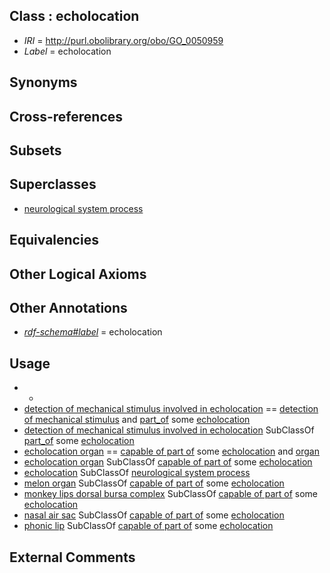 
## Class : echolocation

 * *IRI* = http://purl.obolibrary.org/obo/GO_0050959
 * *Label* = echolocation

## Synonyms


## Cross-references


## Subsets


## Superclasses

 * [neurological system process](../../GO/77/GO_0050877.md)

## Equivalencies


## Other Logical Axioms


## Other Annotations

 * *[rdf-schema#label](../../el/rdf-schema#label.md)* = echolocation

## Usage

 * -
 * [detection of mechanical stimulus involved in echolocation](../../GO/72/GO_0050972.md) == [detection of mechanical stimulus](../../GO/82/GO_0050982.md) and [part_of](../../BFO/50/BFO_0000050.md) some [echolocation](../../GO/59/GO_0050959.md)
 * [detection of mechanical stimulus involved in echolocation](../../GO/72/GO_0050972.md) SubClassOf [part_of](../../BFO/50/BFO_0000050.md) some [echolocation](../../GO/59/GO_0050959.md)
 * [echolocation organ](../../UBERON/53/UBERON_0010053.md) == [capable of part of](../../RO/16/RO_0002216.md) some [echolocation](../../GO/59/GO_0050959.md) and [organ](../../UBERON/62/UBERON_0000062.md)
 * [echolocation organ](../../UBERON/53/UBERON_0010053.md) SubClassOf [capable of part of](../../RO/16/RO_0002216.md) some [echolocation](../../GO/59/GO_0050959.md)
 * [echolocation](../../GO/59/GO_0050959.md) SubClassOf [neurological system process](../../GO/77/GO_0050877.md)
 * [melon organ](../../UBERON/60/UBERON_0008960.md) SubClassOf [capable of part of](../../RO/16/RO_0002216.md) some [echolocation](../../GO/59/GO_0050959.md)
 * [monkey lips dorsal bursa complex](../../UBERON/88/UBERON_0013188.md) SubClassOf [capable of part of](../../RO/16/RO_0002216.md) some [echolocation](../../GO/59/GO_0050959.md)
 * [nasal air sac](../../UBERON/75/UBERON_0013175.md) SubClassOf [capable of part of](../../RO/16/RO_0002216.md) some [echolocation](../../GO/59/GO_0050959.md)
 * [phonic lip](../../UBERON/76/UBERON_0013176.md) SubClassOf [capable of part of](../../RO/16/RO_0002216.md) some [echolocation](../../GO/59/GO_0050959.md)

## External Comments

